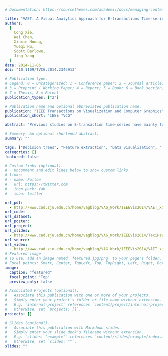```yaml
---
# Documentation: https://sourcethemes.com/academic/docs/managing-content/

title: "VAET: A Visual Analytics Approach for E-transactions Time-series."
authors:
  [
	Cong Xie,
    Wei Chen,
    Xinxin Hunag,
    Yueqi Hu,
    Scott Barlowe,
    Jing Yang
  ]
date: 2014-11-06
doi: "10.1109/TVCG.2014.2346913"

# Publication type.
# Legend: 0 = Uncategorized; 1 = Conference paper; 2 = Journal article;
# 3 = Preprint / Working Paper; 4 = Report; 5 = Book; 6 = Book section;
# 7 = Thesis; 8 = Patent
publication_types: ["2"]

# Publication name and optional abbreviated publication name.
publication: "IEEE Transactions on Visualization and Computer Graphics"
publication_short: "IEEE TVCG"

abstract: "Previous studies on E-transaction time-series have mainly focused on finding temporal trends of transaction behavior. Interesting transactions that are time-stamped and situation-relevant may easily be obscured in a large amount of information. This paper proposes a visual analytics system, Visual Analysis of E-transaction Time-Series (VAET), that allows the analysts to interactively explore large transaction datasets for insights about time-varying transactions. With a set of analyst-determined training samples, VAET automatically estimates the saliency of each transaction in a large time-series using a probabilistic decision tree learner. It provides an effective time-of-saliency (TOS) map where the analysts can explore a large number of transactions at different time granularities. Interesting transactions are further encoded with KnotLines, a compact visual representation that captures both the temporal variations and the contextual connection of transactions. The analysts can thus explore, select, and investigate knotlines of interest. A case study and user study with a real E-transactions dataset (26 million records) demonstrate the effectiveness of VAET."

# Summary. An optional shortened abstract.
summary: ""

tags: ["Decision trees", "Feature extraction", "Data visualization", "Time series analysis", "Visual analytics", "Probabilistic logic", "Time series analysis"]
categories: []
featured: false

# Custom links (optional).
#   Uncomment and edit lines below to show custom links.
# links:
# - name: Follow
#   url: https://twitter.com
#   icon_pack: fab
#   icon: twitter

url_pdf:
  - http://www.cad.zju.edu.cn/home/vagblog/VAG_Work/IEEEVis2014/VAET_xiecong/1743_20tvcg12-xie-2346913.pdf
url_code:
url_dataset:
url_poster:
url_project:
url_slides:
  - http://www.cad.zju.edu.cn/home/vagblog/VAG_Work/IEEEVis2014/TaxiHash_Wangfei/A%20Visual%20Reasoning%20Approach%20for%20Data-driven%20Transport%20Assessment-final.pptx
url_source:
url_video:
  - http://www.cad.zju.edu.cn/home/vagblog/VAG_Work/IEEEVis2014/VAET_xiecong/1743_supMat.mp4
# Featured image
# To use, add an image named `featured.jpg/png` to your page's folder.
# Focal points: Smart, Center, TopLeft, Top, TopRight, Left, Right, BottomLeft, Bottom, BottomRight.
image:
  caption: "featured"
  focal_point: "Top"
  preview_only: false

# Associated Projects (optional).
#   Associate this publication with one or more of your projects.
#   Simply enter your project's folder or file name without extension.
#   E.g. `internal-project` references `content/project/internal-project/index.md`.
#   Otherwise, set `projects: []`.
projects: []

# Slides (optional).
#   Associate this publication with Markdown slides.
#   Simply enter your slide deck's filename without extension.
#   E.g. `slides: "example"` references `content/slides/example/index.md`.
#   Otherwise, set `slides: ""`.
slides: ""
---
```

